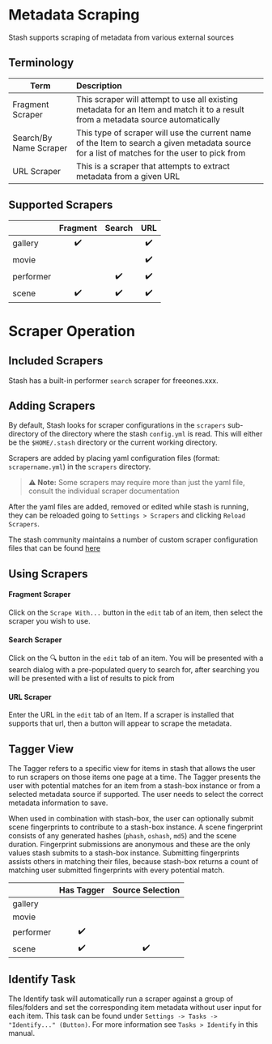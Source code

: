 # Metadata Scraping

Stash supports scraping of metadata from various external sources

## Terminology

| Term | Description |
|---|:---|
| Fragment Scraper | This scraper will attempt to use all existing metadata for an Item and match it to a result from a metadata source automatically |
| Search/By Name Scraper | This type of scraper will use the current name of the Item to search a given metadata source for a list of matches for the user to pick from|
| URL Scraper | This is a scraper that attempts to extract metadata from a given URL |

## Supported Scrapers

|   | Fragment | Search | URL |
|---|:---:|:---:|:---:|
| gallery | :heavy_check_mark: | | :heavy_check_mark: |
| movie | | | :heavy_check_mark: |
| performer | | :heavy_check_mark: | :heavy_check_mark: |
| scene | :heavy_check_mark:  | :heavy_check_mark: | :heavy_check_mark: |

# Scraper Operation

## Included Scrapers

Stash has a built-in performer `search` scraper for freeones.xxx.

## Adding Scrapers


By default, Stash looks for scraper configurations in the `scrapers` sub-directory of the directory where the stash `config.yml` is read. This will either be the `$HOME/.stash` directory or the current working directory.

Scrapers are added by placing yaml configuration files (format: `scrapername.yml`) in the `scrapers` directory.

> **⚠️ Note:** Some scrapers may require more than just the yaml file, consult the individual scraper documentation

After the yaml files are added, removed or edited while stash is running, they can be reloaded going to `Settings > Scrapers` and clicking `Reload Scrapers`.

The stash community maintains a number of custom scraper configuration files that can be found [here](https://github.com/stashapp/CommunityScrapers)
  
## Using Scrapers

#### Fragment Scraper
Click on the `Scrape With...` button in the `edit` tab of an item, then select the scraper you wish to use.

#### Search Scraper
Click on the 🔍 button in the `edit` tab of an item. You will be presented with a search dialog with a pre-populated query to search for, after searching you will be presented with a list of results to pick from

#### URL Scraper
Enter the URL in the `edit` tab of an Item. If a scraper is installed that supports that url, then a button will appear to scrape the metadata.

## Tagger View

The Tagger refers to a specific view for items in stash that allows the user to run scrapers on those items one page at a time. The Tagger presents the user with potential matches for an item from a stash-box instance or from a selected metadata source if supported. The user needs to select the correct metadata information to save. 

When used in combination with stash-box, the user can optionally submit scene fingerprints to contribute to a stash-box instance. A scene fingerprint consists of any generated hashes (`phash`, `oshash`, `md5`) and the scene duration. Fingerprint submissions are anonymous and these are the only values stash submits to a stash-box instance. Submitting fingerprints assists others in matching their files, because stash-box returns a count of matching user submitted fingerprints with every potential match.

| | Has Tagger | Source Selection |
|---|:---:|:---:|
| gallery | | |
| movie | | |
| performer | :heavy_check_mark: | |
| scene | :heavy_check_mark: | :heavy_check_mark: |


## Identify Task
The Identify task will automatically run a scraper against a group of files/folders and set the corresponding item metadata without user input for each item. This task can be found under `Settings -> Tasks -> "Identify..." (Button)`. For more information see `Tasks > Identify` in this manual.